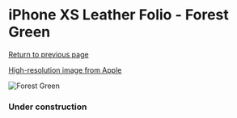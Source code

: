 # iPhone XS Leather Folio - Forest Green

[Return to previous page](/iphone_x)

[High-resolution image from Apple](https://store.storeimages.cdn-apple.com/8756/as-images.apple.com/is/MRWY2?wid=4500&hei=4500&fmt=png)

<div style="width: 384px"><img src="/everysource/MRWY2.png" alt="Forest Green"></div>

### Under construction
